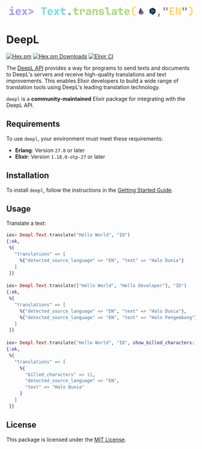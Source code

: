 <p align="center">
  <a href="https://hexdocs.pm/deepl" target="_blank">
    <img src="./priv/assets/logo/readme-logo.png" width="600" alt="Logo">
  </a>
</p>

# DeepL

[![Hex.pm](https://img.shields.io/hexpm/v/deepl)](https://hex.pm/packages/deepl)
[![Hex.pm Downloads](https://img.shields.io/hexpm/dt/deepl)](https://hex.pm/packages/deepl)
[![Elixir CI](https://github.com/muzhawir/deepl/actions/workflows/build.yml/badge.svg)](https://github.com/muzhawir/deepl/actions/workflows/build.yml)

The [DeepL API](https://www.deepl.com/docs-api) provides a way for programs to send texts and
documents to DeepL's servers and receive high-quality translations and text improvements. This
enables Elixir developers to build a wide range of translation tools using DeepL's leading translation technology.

`deepl` is a **community-maintained** Elixir package for integrating with the DeepL API.

## Requirements

To use `deepl`, your environment must meet these requirements:

- **Erlang**: Version `27.0` or later
- **Elixir**: Version `1.18.0-otp-27` or later

## Installation

To install `deepl`, follow the instructions in the
[Getting Started Guide](https://hexdocs.pm/deepl/getting-started.html).

## Usage

Translate a text:

```elixir
iex> Deepl.Text.translate("Hello World", "ID")
{:ok,
 %{
   "translations" => [
     %{"detected_source_language" => "EN", "text" => "Halo Dunia"}
   ]
 }}

iex> Deepl.Text.translate(["Hello World", "Hello Developer"], "ID")
{:ok,
 %{
   "translations" => [
     %{"detected_source_language" => "EN", "text" => "Halo Dunia"},
     %{"detected_source_language" => "EN", "text" => "Halo Pengembang"}
   ]
 }}

iex> Deepl.Text.translate("Hello World", "ID", show_billed_characters: true)
{:ok,
 %{
   "translations" => [
     %{
       "billed_characters" => 11,
       "detected_source_language" => "EN",
       "text" => "Halo Dunia"
     }
   ]
 }}
```

## License

This package is licensed under the [MIT License](https://github.com/muzhawir/deepl/blob/main/LICENSE.md).
